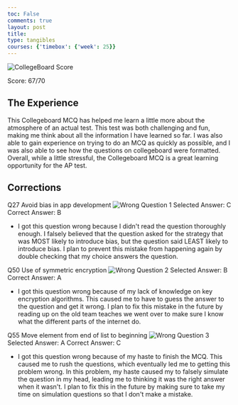 ```yaml
---
toc: False
comments: true
layout: post 
title: 
type: tangibles
courses: {'timebox': {'week': 25}}
---
```

![CollegeBoard Score](/student/images/collegeboard.png)

Score: 67/70

## The Experience
This Collegeboard MCQ has helped me learn a little more about the atmosphere of an actual test. This test was both challenging and fun, making me think about all the information I have learned so far. I was also able to gain experience on trying to do an MCQ as quickly as possible, and I was also able to see how the questions on collegeboard were formatted. Overall, while a little stressful, the Collegeboard MCQ is a great learning opportunity for the AP test.

## Corrections
Q27 Avoid bias in app development
![Wrong Question 1](/student/images/wrong_question_1.png)
Selected Answer: C
Correct Answer: B
- I got this question wrong because I didn't read the question thoroughly enough. I falsely believed that the question asked for the strategy that was MOST likely to introduce bias, but the question said LEAST likely to introduce bias. I plan to prevent this mistake from happening again by double checking that my choice answers the question.

Q50 Use of symmetric encryption
![Wrong Question 2](/student/images/wrong_question_2.png)
Selected Answer: B
Correct Answer: A
- I got this question wrong because of my lack of knowledge on key encryption algorithms. This caused me to have to guess the answer to the question and get it wrong. I plan to fix this mistake in the future by reading up on the old team teaches we went over to make sure I know what the different parts of the internet do.

Q55 Move element from end of list to beginning
![Wrong Question 3](/student/images/wrong_question_3.png)
Selected Answer: A
Correct Answer: C
- I got this question wrong because of my haste to finish the MCQ. This caused me to rush the questions, which eventually led me to getting this problem wrong. In this problem, my haste caused my to falsely simulate the question in my head, leading me to thinking it was the right answer when it wasn't. I plan to fix this in the future by making sure to take my time on simulation questions so that I don't make a mistake.